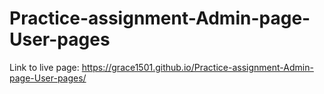 # Practice-assignment-Admin-page-User-pages
Link to live page:
https://grace1501.github.io/Practice-assignment-Admin-page-User-pages/
